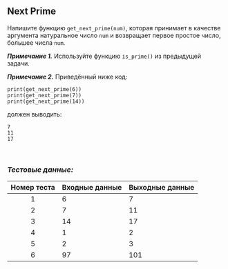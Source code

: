 ## Next Prime

Напишите функцию <code>get_next_prime(num)</code>, которая принимает в качестве аргумента
натуральное число <code>num</code> и возвращает первое простое число, большее числа <code>num</code>.

***Примечание 1.*** Используйте функцию <code>is_prime()</code> из предыдущей задачи.

***Примечание 2.*** Приведённый ниже код:

<pre><code>print(get_next_prime(6))
print(get_next_prime(7))
print(get_next_prime(14))
</code></pre>

должен выводить:

<pre><code>7
11
17
</code></pre>

<br>

### *Тестовые данные:*

| Номер теста | Входные данные | Выходные данные |
|:-----------:|----------------|-----------------|
|      1      | 6              | 7               |
|      2      | 7              | 11              |
|      3      | 14             | 17              |
|      4      | 1              | 2               |
|      5      | 2              | 3               |
|      6      | 97             | 101             |